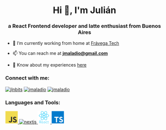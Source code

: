 <h1 align="center">Hi 👋, I'm Julián</h1>
<h3 align="center">a React Frontend developer and latte enthusiast from Buenos Aires</h3>

- 🔭 I’m currently working from home at [Frávega Tech](https://www.linkedin.com/company/fr%C3%A1vegatech/)

- 📫 You can reach me at **jmaladio@gmail.com**

- 📄 Know about my experiences [here](https://drive.google.com/file/d/1fTotkapS-HH0ogtVoZwcKla5-H3G8Ybr/view?usp=sharing)

<p align="left">
<h3 align="left">Connect with me:</h3>
<a href="https://twitter.com/jlnbits" target="blank"><img align="center" src="https://cdn.jsdelivr.net/npm/simple-icons@3.0.1/icons/twitter.svg" alt="jlnbits" height="30" width="40" /></a>
<a href="https://linkedin.com/in/jmaladio" target="blank"><img align="center" src="https://cdn.jsdelivr.net/npm/simple-icons@3.0.1/icons/linkedin.svg" alt="jmaladio" height="30" width="40" /></a>
<a href="https://codesandbox.com/jmaladio" target="blank"><img align="center" src="https://cdn.jsdelivr.net/npm/simple-icons@3.0.1/icons/codesandbox.svg" alt="jmaladio" height="30" width="40" /></a>
</p>

<h3 align="left">Languages and Tools:</h3>
<p align="left"> <a href="https://developer.mozilla.org/en-US/docs/Web/JavaScript" target="_blank" rel="noreferrer"> <img src="https://raw.githubusercontent.com/devicons/devicon/master/icons/javascript/javascript-original.svg" alt="javascript" width="40" height="40"/> </a> <a href="https://nextjs.org/" target="_blank" rel="noreferrer"> <img src="https://cdn.worldvectorlogo.com/logos/nextjs-2.svg" alt="nextjs" width="40" height="40"/> </a> <a href="https://reactjs.org/" target="_blank" rel="noreferrer"> <img src="https://raw.githubusercontent.com/devicons/devicon/master/icons/react/react-original-wordmark.svg" alt="react" width="40" height="40"/> </a> <a href="https://www.typescriptlang.org/" target="_blank" rel="noreferrer"> <img src="https://raw.githubusercontent.com/devicons/devicon/master/icons/typescript/typescript-original.svg" alt="typescript" width="40" height="40"/> </a> </p>
